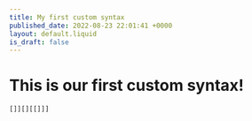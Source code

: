 ```yaml
---
title: My first custom syntax
published_date: 2022-08-23 22:01:41 +0000
layout: default.liquid
is_draft: false
---
```

# This is our first custom syntax!

```brackets
[]][][[]]]
```

